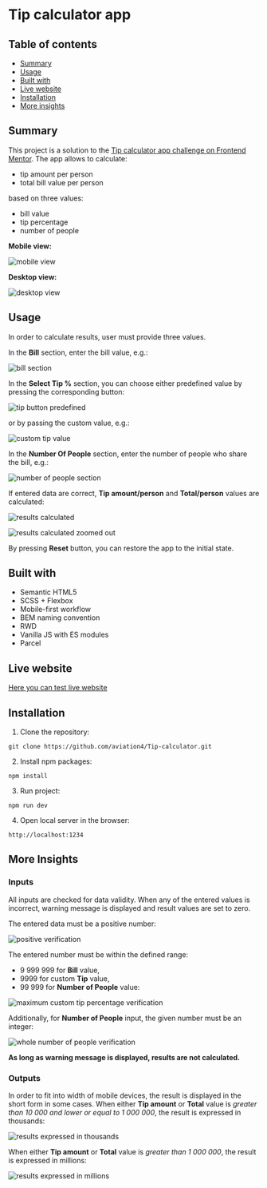 # Tip calculator app

## Table of contents

- [Summary](#summary)
- [Usage](#usage)
- [Built with](#built-with)
- [Live website](#live-website)
- [Installation](#installation)
- [More insights](#more-insights)


## Summary

This project is a solution to the [Tip calculator app challenge on Frontend Mentor](https://www.frontendmentor.io/challenges/tip-calculator-app-ugJNGbJUX). The app allows to calculate:
+ tip amount per person
+ total bill value per person

based on three values:

+ bill value
+ tip percentage
+ number of people

**Mobile view:**

![mobile view](/docs/general-view-mobile.png)



**Desktop view:**

![desktop view](/docs/general-view-desktop.png)




## Usage

In order to calculate results, user must provide three values.


In the **Bill** section, enter the bill value, e.g.:

![bill section](docs/bill/bill.png)


In the **Select Tip %** section, you can choose either predefined value by pressing the corresponding button:

![tip button predefined](/docs/tip-percentage/tip-percentage-button-predefined.png)

or by passing the custom value, e.g.:

![custom tip value](/docs/tip-percentage/tip-percentage-custom-value.png)

In the **Number Of People** section, enter the number of people who share the bill, e.g.:

![number of people section](docs/number-of-people/number-of-people.png)


If entered data are correct, **Tip amount/person** and **Total/person** values are calculated:

![results calculated](docs/results/results.png)

![results calculated zoomed out](docs/general-view-mobile-calculated.png)

By pressing **Reset** button, you can restore the app to the initial state.

## Built with

- Semantic HTML5
- SCSS + Flexbox
- Mobile-first workflow
- BEM naming convention
- RWD
- Vanilla JS with ES modules
- Parcel

## Live website

[Here you can test live website](https://aviation4.github.io/Tip-calculator/)

## Installation

  1. Clone the repository:
  ```
  git clone https://github.com/aviation4/Tip-calculator.git
  ```

  2. Install npm packages:
  ```
  npm install
  ```

  3. Run project:
  ```
  npm run dev
  ```

  4. Open local server in the browser:
  ```
  http://localhost:1234
  ```

## More Insights

### Inputs ###

All inputs are checked for data validity. When any of the entered values is incorrect, warning message is displayed and result values are set to zero.


The entered data must be a positive number:

![positive verification](/docs/bill/bill-negative.png)

The entered number must be within the defined range:
- 9 999 999 for **Bill** value,
- 9999 for custom **Tip** value,
- 99 999 for **Number of People** value:

![maximum custom tip percentage verification](docs/tip-percentage/tip-percentage-custom-value-max.png)


Additionally, for **Number of People** input, the given number must be an integer:

![whole number of people verification](docs/number-of-people/number-of-people-integer.png)


**As long as warning message is displayed, results are not calculated.**


### Outputs ###

In order to fit into width of mobile devices, the result is displayed in the short form in some cases. When either **Tip amount** or **Total** value is *greater than 10 000 and lower or equal to 1 000 000*, the result is expressed in thousands:

![results expressed in thousands](docs/results/results-thousands.png)

When either **Tip amount** or **Total** value is *greater than 1 000 000*, the result is expressed in millions:

![results expressed in millions](docs/results/results-millions.png)
